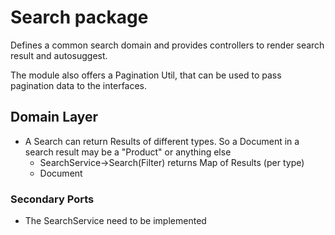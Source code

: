 # Search package

Defines a common search domain and provides controllers to render search result and autosuggest.

The module also offers a Pagination Util, that can be used to pass pagination data to the interfaces.

## Domain Layer

* A Search can return Results of different types. So a Document in a search result may be a "Product" or anything else
    * SearchService->Search(Filter)  returns Map of Results (per type)
    * Document

### Secondary Ports
* The SearchService need to be implemented
